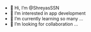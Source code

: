 - 👋 Hi, I’m @ShreyasSSN
- 👀 I’m interested in app development
- 🌱 I’m currently learning so many ...
- 💞️ I’m looking for collaboration ...

<!---
ShreyasSSN/ShreyasSSN is a ✨ special ✨ repository because its `README.md` (this file) appears on your GitHub profile.
You can click the Preview link to take a look at your changes.
--->
